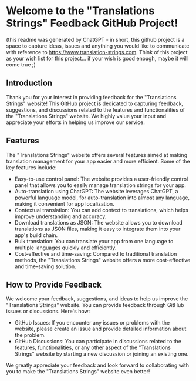# Welcome to the "Translations Strings" Feedback GitHub Project!

(this readme was generated by ChatGPT - in short, this github project is a space to capture ideas, issues and anything you would like to communicate with reference to https://www.translation-strings.com. Think of this project as your wish list for this project... if your wish is good enough, maybe it will come true ;)


## Introduction
Thank you for your interest in providing feedback for the "Translations Strings" website! This GitHub project is dedicated to capturing feedback, suggestions, and discussions related to the features and functionalities of the "Translations Strings" website. We highly value your input and appreciate your efforts in helping us improve our service.

## Features
The "Translations Strings" website offers several features aimed at making translation management for your app easier and more efficient. Some of the key features include:
 - Easy-to-use control panel: The website provides a user-friendly control panel that allows you to easily manage translation strings for your app.
 - Auto-translation using ChatGPT: The website leverages ChatGPT, a powerful language model, for auto-translation into almost any language, making it convenient for app localization.
 - Contextual translation: You can add context to translations, which helps improve understanding and accuracy.
 - Download translations as JSON: The website allows you to download translations as JSON files, making it easy to integrate them into your app's build chain.
 - Bulk translation: You can translate your app from one language to multiple languages quickly and efficiently.
 - Cost-effective and time-saving: Compared to traditional translation methods, the "Translations Strings" website offers a more cost-effective and time-saving solution.


## How to Provide Feedback
We welcome your feedback, suggestions, and ideas to help us improve the "Translations Strings" website. You can provide feedback through GitHub issues or discussions. Here's how:

 - GitHub Issues: If you encounter any issues or problems with the website, please create an issue and provide detailed information about the problem.
 - GitHub Discussions: You can participate in discussions related to the features, functionalities, or any other aspect of the "Translations Strings" website by starting a new discussion or joining an existing one.

We greatly appreciate your feedback and look forward to collaborating with you to make the "Translations Strings" website even better!
